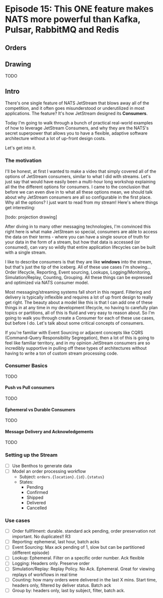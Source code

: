 # Episode 15: This ONE feature makes NATS more powerful than Kafka, Pulsar, RabbitMQ and Redis

## Orders

## Drawing

TODO

## Intro

There's one single feature of NATS JetStream that blows away all of the competition, and it often goes misunderstood or underutilized in most applications. The feature? It's how JetStream designed its **Consumers**.

Today I'm going to walk through a bunch of practical real-world examples of how to leverage JetStream Consumers, and why they are the NATS's secret superpower that allows you to have a flexible, adaptive software architecture without a lot of up-front design costs.

Let's get into it.

### The motivation

I'll be honest, at first I wanted to make a video that simply covered all of the options of JetStream consumers, similar to what I did with streams. Let's just say that would have easily been a multi-hour long workshop explaining all the the different options for consumers. I came to the conclusion that before we can even dive in to what all these options mean, we should talk about why JetStream consumers are all so configurable in the first place. Why all the options? I just want to read from my stream! Here's where things get interesting:

[todo: projection drawing]

After diving in to many other messaging technologies, I'm convinced this right here is what make JetStream so special, consumers are able to access the data on their terms - where you can have a single source of truth for your data in the form of a stream, but how that data is accessed (or consumed), can vary so wildly that entire application lifecycles can be built with a single stream.

I like to describe consumers is that they are like **windows** into the stream, but that's just the tip of the iceberg. All of these use cases I'm showing... Order lifecycle, Reporting, Event sourcing, Lookups, Logging/Monitoring, Simulation/Replay, Counting, Grouping. All these things can be expressed and optimized via NATS consumer model.

Most messaging/streaming systems fall short in this regard. Filtering and delivery is typically inflexible and requires a lot of up front design to really get right. The beauty about a model like this is that I can add one of these things in at any time in my development lifecycle, no having to carefully plan topics or partitions, all of this is fluid and very easy to reason about. So I'm going to walk you through create a Consumer for each of these use cases, but before I do. Let's talk about some critical concepts of consumers.

If you're familiar with Event Sourcing or adjacent concepts like CQRS (Command-Query Responsibility Segregation), then a lot of this is going to feel like familiar territory, and in my opinion JetStream consumers are so incredibly supportive in pulling off these types of architectures without having to write a ton of custom stream processing code.

### Consumer Basics

TODO

#### Push vs Pull consumers

TODO

#### Ephemeral vs Durable Consumers

TODO

#### Message Delivery and Acknowledgements

TODO

### Setting up the Stream

- [ ] Use Benthos to generate data
- [ ] Model an order processing workflow
  - Subject: `orders.{location}.{id}.{status}`
  - States:
    - Pending
    - Confirmed
    - Shipped
    - Delivered
    - Cancelled

### Use cases

- [ ] Order fullfilment: durable. standard ack pending, order preservation not important. No duplicates!! R3
- [ ] Reporting: ephemeral, last hour, batch acks
- [ ] Event Sourcing: Max ack pending of 1, slow but can be partitioned (different episode)
- [ ] Lookup: Ephemeral. Filter on a specific order number. Ack flexible
- [ ] Logging: Headers only. Preserve order
- [ ] Simulation/Replay: Replay Policy. No Ack. Ephemeral. Great for viewing replays of workflows in real time
- [ ] Counting: how many orders were delivered in the last X mins. Start time, headers only, filtered by deliver status. Batch ack
- [ ] Group by: headers only, last by subject, filter, batch ack.
